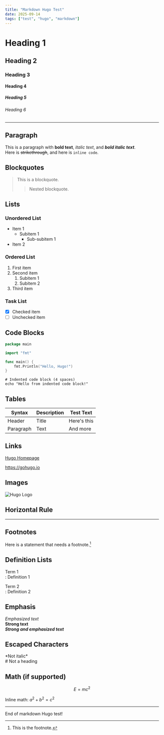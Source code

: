 ```yaml
---
title: "Markdown Hugo Test"
date: 2025-09-14
tags: ["test", "hugo", "markdown"]
---
```


# Heading 1

## Heading 2

### Heading 3

#### Heading 4

##### Heading 5

###### Heading 6

---

## Paragraph

This is a paragraph with **bold text**, *italic text*, and ***bold italic text***.  
Here is ~~strikethrough~~, and here is `inline code`.

## Blockquotes

> This is a blockquote.
> 
> > Nested blockquote.

## Lists

### Unordered List

- Item 1
  - Subitem 1
    - Sub-subitem 1
- Item 2

### Ordered List

1. First item
2. Second item
   1. Subitem 1
   2. Subitem 2
3. Third item

### Task List

- [x] Checked item
- [ ] Unchecked item

## Code Blocks

```go
package main

import "fmt"

func main() {
    fmt.Println("Hello, Hugo!")
}
```

    # Indented code block (4 spaces)
    echo "Hello from indented code block!"

## Tables

| Syntax | Description | Test Text |
|--------|-------------|-----------|
| Header | Title       | Here's this |
| Paragraph | Text     | And more   |

## Links

[Hugo Homepage](https://gohugo.io)

<https://gohugo.io>

## Images

![Hugo Logo](https://gohugo.io/images/hugo-logo.png "Hugo")

## Horizontal Rule

---

## Footnotes

Here is a statement that needs a footnote.[^1]

[^1]: This is the footnote.

## Definition Lists

Term 1  
:   Definition 1

Term 2  
:   Definition 2

## Emphasis

*Emphasized text*  
**Strong text**  
***Strong and emphasized text***

## Escaped Characters

\*Not italic\*  
\# Not a heading

## Math (if supported)

$$
E = mc^2
$$

Inline math: $a^2 + b^2 = c^2$

---

End of markdown Hugo test!
